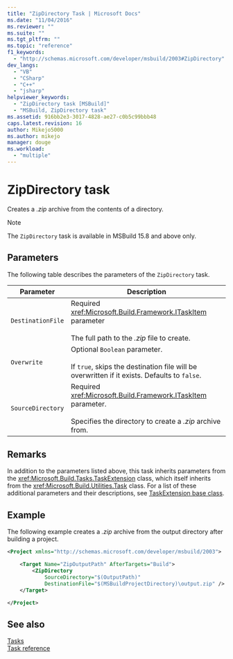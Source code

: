 ```yaml
---
title: "ZipDirectory Task | Microsoft Docs"
ms.date: "11/04/2016"
ms.reviewer: ""
ms.suite: ""
ms.tgt_pltfrm: ""
ms.topic: "reference"
f1_keywords: 
  - "http://schemas.microsoft.com/developer/msbuild/2003#ZipDirectory"
dev_langs: 
  - "VB"
  - "CSharp"
  - "C++"
  - "jsharp"
helpviewer_keywords: 
  - "ZipDirectory task [MSBuild]"
  - "MSBuild, ZipDirectory task"
ms.assetid: 916bb2e3-3017-4828-ae27-c0b5c99bbb48
caps.latest.revision: 16
author: Mikejo5000
ms.author: mikejo
manager: douge
ms.workload: 
  - "multiple"
---
```

# ZipDirectory task
Creates a *.zip* archive from the contents of a directory.

>[!NOTE]
>The `ZipDirectory` task is available in MSBuild 15.8 and above only.
  
## Parameters  
 The following table describes the parameters of the `ZipDirectory` task.  
  
|Parameter|Description|  
|---------------|-----------------|  
|`DestinationFile`|Required <xref:Microsoft.Build.Framework.ITaskItem> parameter<br /><br /> The full path to the *.zip* file to create.|
|`Overwrite`|Optional `Boolean` parameter.<br /><br /> If `true`, skips the destination file will be overwritten if it exists. Defaults to `false`.|
|`SourceDirectory`|Required <xref:Microsoft.Build.Framework.ITaskItem> parameter.<br /><br /> Specifies the directory to create a *.zip* archive from.|
  
## Remarks  
 In addition to the parameters listed above, this task inherits parameters from the <xref:Microsoft.Build.Tasks.TaskExtension> class, which itself inherits from the <xref:Microsoft.Build.Utilities.Task> class. For a list of these additional parameters and their descriptions, see [TaskExtension base class](../msbuild/taskextension-base-class.md).  
  
## Example  
 The following example creates a *.zip* archive from the output directory after building a project.
  
```xml  
<Project xmlns="http://schemas.microsoft.com/developer/msbuild/2003">

    <Target Name="ZipOutputPath" AfterTargets="Build">
        <ZipDirectory
            SourceDirectory="$(OutputPath)"
            DestinationFile="$(MSBuildProjectDirectory)\output.zip" />
    </Target>

</Project>
```
  
## See also  
 [Tasks](../msbuild/msbuild-tasks.md)   
 [Task reference](../msbuild/msbuild-task-reference.md)
